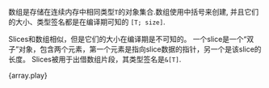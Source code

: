 数组是存储在连续内存中相同类型`T`的对象集合.数组使用中括号来创建, 并且它们的大小、类型签名都是在编译期可知的 `[T; size]`.

Slices和数组相似，但是它们的大小在编译期是不可知的。
一个slice是一个“双子”对象，包含两个元素，第一个元素是指向slice数据的指针，另一个是该slice的长度。
Slices被用于出借数组片段，其类型签名是`&[T]`.

{array.play}
